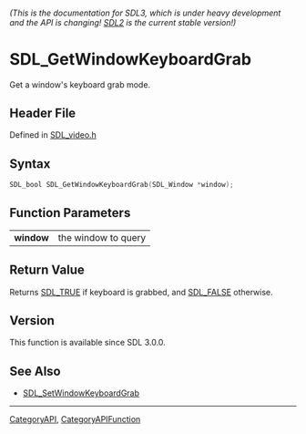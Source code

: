###### (This is the documentation for SDL3, which is under heavy development and the API is changing! [SDL2](https://wiki.libsdl.org/SDL2/) is the current stable version!)
# SDL_GetWindowKeyboardGrab

Get a window's keyboard grab mode.

## Header File

Defined in [SDL_video.h](https://github.com/libsdl-org/SDL/blob/main/include/SDL3/SDL_video.h)

## Syntax

```c
SDL_bool SDL_GetWindowKeyboardGrab(SDL_Window *window);

```

## Function Parameters

|                |                     |
| -------------- | ------------------- |
| **window**     | the window to query |

## Return Value

Returns [SDL_TRUE](SDL_TRUE) if keyboard is grabbed, and
[SDL_FALSE](SDL_FALSE) otherwise.

## Version

This function is available since SDL 3.0.0.

## See Also

* [SDL_SetWindowKeyboardGrab](SDL_SetWindowKeyboardGrab)

----
[CategoryAPI](CategoryAPI), [CategoryAPIFunction](CategoryAPIFunction)

